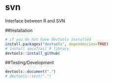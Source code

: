 # svn
Interface between R and SVN

##Installation
``` R
# if you do not have devtools installed
install.packages("devtools", dependencies=TRUE)
# install secuTrail R library
devtools::install_github(
```

##Testing/Development 
``` R
devtools::document(".")
# devtools::test(".")
```
